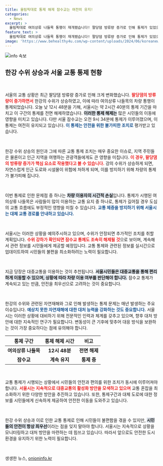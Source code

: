 ```yaml
---
title: 올림픽대로 통제 해제 잠수교는 여전히 유지!
categories:
  - News
excerpt: >
  올림픽대로 여의상류 나들목 통행이 재개됐습니다! 팔당댐 방류량 증가로 인해 통제가 있었으나, 서울시는 약 2시간 40분 만에 해제 결정. 하지만 잠수교는 여전히 통제 중! 더 자세한 내용은 클릭하세요!
feature_text: >
  올림픽대로 여의상류 나들목 통행이 재개됐습니다! 팔당댐 방류량 증가로 인해 통제가 있었으나, 서울시는 약 2시간 40분 만에 해제 결정. 하지만 잠수교는 여전히 통제 중! 더 자세한 내용은 클릭하세요!
image: 'https://www.behealthy4u.com/wp-content/uploads/2024/06/koreanews.jpg'
---
```


<p><img src="https://www.behealthy4u.com/wp-content/uploads/2024/06/koreanews.jpg" alt="info 속보" /></p>

<h2 data-ke-size="size26">한강 수위 상승과 서울 교통 통제 현황</h2>

<p data-ke-size="size16">&nbsp;</p>

<p>서울의 교통 상황은 최근 팔당댐 방류량 증가로 인해 크게 변화했습니다. <b><span style="color: #ee2323;">팔당댐의 방류량이 증가하면서</span></b> 한강의 수위가 상승하였고, 이에 따라 여의상류 나들목의 차량 통행이 통제되었습니다. 오늘 낮 12시 48분을 기해, 서울시는 약 2시간 40분의 통제 기간을 마치고 이 구간의 통제를 전면 해제하였습니다. <b><span style="background-color: #21538527;">이러한 통제 해제는</span></b> 많은 시민들의 이동에 영향을 미치고 있습니다. 다만 서울 잠수교는 오전 9시 34분에 통제가 이루어졌으며, 이 통제는 여전히 유지되고 있습니다. <b><span style="color: #1a5490;">이 통제는 안전을 위한 불가피한 조치로</span></b> 평가받고 있습니다.</p>

<p data-ke-size="size16">&nbsp;</p>

<p>한강 수위 상승의 원인과 그에 따른 교통 통제 조치는 매우 중요한 이슈로, 지역 주민들은 물론이고 인근 지역을 여행하는 관광객들에게도 큰 영향을 미칩니다. <b><span style="color: #ee2323;">이 경우, 팔당댐의 방류량 증가가 핵심 요소로 작용했다고 볼 수 있습니다.</span></b> 강의 수위가 상승하게 되면, 자연스럽게 인근 도로와 시설물이 위험에 처하게 되며, 이를 방지하기 위해 차량의 통제가 불가피해 집니다.</p>

<p data-ke-size="size16">&nbsp;</p>

<p>이번 통제로 인한 문제점 중 하나는 <b><span style="background-color: #21538527;">차량 이용자의 시간적 손실</span></b>입니다. 통제가 시행된 여의상류 나들목은 사람들이 많이 이용하는 교통 요지 중 하나로, 통제가 길어질 경우 도심의 교통 흐름에도 부정적인 영향을 미칠 수 있습니다. <b><span style="color: #1a5490;">교통 체증을 방지하기 위해 서울시는 대체 교통 경로를 안내하고 있습니다.</span></b></p>

<p data-ke-size="size16">&nbsp;</p>

<p>서울시는 이러한 상황을 예의주시하고 있으며, 수위가 안정되면 추가적인 조치를 취할 계획입니다. <b><span style="color: #ee2323;">수위 강하가 확인되면 잠수교 통께도 조속히 해제될 것</span></b>으로 보이며, 계속해서 관련 정보를 시민들에게 제공할 예정입니다. 교통 통제와 관련된 정보를 실시간으로 업데이트하여 시민들의 불편을 최소화하려는 노력이 필요합니다. </p>

<p data-ke-size="size16">&nbsp;</p>

<p>지금 당장은 대중교통을 이용하는 것이 추천됩니다. <b><span style="background-color: #21538527;">서울시민들은 대중교통을 통해 편리하게 이동할 수 있으며, 상황에 따라 차량 이용 여부를 판단해야 합니다.</span></b> 잠수교 통제가 계속되고 있는 만큼, 안전을 최우선으로 고려하는 것이 중요합니다.</p>

<p data-ke-size="size16">&nbsp;</p>

<p>한강의 수위와 관련된 자연재해와 그로 인해 발생하는 통제 문제는 매년 발생하는 주요 이슈입니다. <b><span style="color: #1a5490;">예상치 못한 자연재해에 대한 대처 능력을 강화하는 것도 중요합니다.</span></b> 서울시는 이러한 상황에 대비하기 위해 전문적인 인력과 체계를 갖추고 있으며, 향후 대처 방안에 대한 지속적인 연구가 필요합니다. 변동성이 큰 기후에 맞추어 대응 방식을 보완하는 것이 가장 중요하다는 점에 유의해야 합니다. </p>

<table>
  <thead>
    <tr>
      <th><b>통제 구간</b></th>
      <th><b>통제 해제 시간</b></th>
      <th><b>비고</b></th>
    </tr>
  </thead>
  <tbody>
    <tr>
      <td style="text-align: center; height: 17px;"><b>여의상류 나들목</b></td>
      <td style="text-align: center; height: 17px;"><b>12시 48분</b></td>
      <td style="text-align: center; height: 17px;"><b>전면 해제</b></td>
    </tr>
    <tr>
      <td style="text-align: center; height: 17px;"><b>잠수교</b></td>
      <td style="text-align: center; height: 17px;"><b>계속 유지</b></td>
      <td style="text-align: center; height: 17px;"><b>통제 중</b></td>
    </tr>
  </tbody>
</table>

<p data-ke-size="size16">&nbsp;</p>

<p>교통 통제가 시행되는 상황에서 시민들의 안전과 편의를 위한 조치가 동시에 이루어져야 합니다. <b><span style="color: #ee2323;">서울시는 지속적으로 대중교통의 활성화 방안을 모색하고 있으며</span></b> 교통 혼잡을 최소화하기 위한 다양한 방안을 추진하고 있습니다. 또한, 통제구간과 대체 도로에 대한 정보를 시민들에게 신속하게 제공하여 안전한 이동을 도와주고 있습니다.</p>

<p data-ke-size="size16">&nbsp;</p>

<p>한강 수위 상승과 이로 인한 교통 통제로 인해 시민들이 불편함을 겪을 수 있지만, <b><span style="background-color: #21538527;">시민들의 안전이 항상 최우선</span></b>이라는 점을 잊지 말아야 합니다. 서울시는 지속적으로 상황을 모니터링하고 대처 방안을 마련하는 데 힘쓰고 있습니다. 따라서 앞으로도 안전한 도시 환경을 유지하기 위한 노력이 필요합니다. </p>

<p data-ke-size="size16">&nbsp;</p>
생생한 뉴스, <a href="https://onioninfo.kr" rel="dofollow">onioninfo.kr</a>


